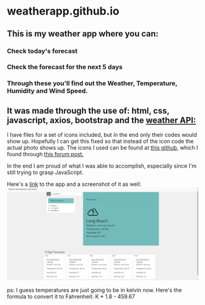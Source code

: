 # weatherapp.github.io

## This is my weather app where you can:
### Check today's forecast 
### Check the forecast for the next 5 days
### Through these you'll find out the Weather, Temperature, Humidity and Wind Speed.

## It was made through the use of: html, css, javascript, axios, bootstrap and the [weather API:](https://openweathermap.org/api)

I have files for a set of icons included, but in the end only their codes would show up.  Hopefully I can get this fixed so that instead of the icon code the actual photo shows up. The icons I used can be found at [this github](https://github.com/yuvraaaj/openweathermap-api-icons), which I found through [this forum post.](https://stackoverflow.com/questions/44177417/how-to-display-openweathermap-weather-icon/62369654#62369654)

In the end I am proud of what I was able to accomplish, especially since I'm still trying to grasp JavaScript. 

Here's a [link]( https://marcymar.github.io/weatherapp.github.io/) to the app and a screenshot of it as well:
![](appimage/weatherapp.png)


ps: I guess temperatures are just going to be in kelvin now. Here's the formula to convert it to Fahrenheit:
K * 1.8 - 459.67
